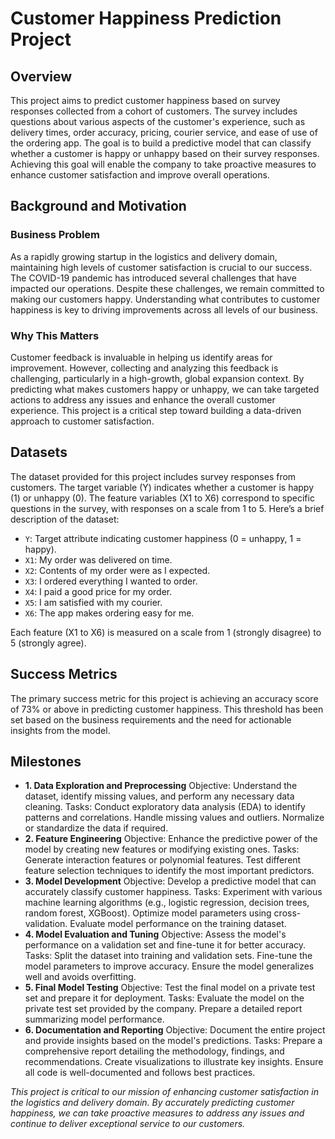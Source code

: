 # Customer Happiness Prediction Project
## Overview
This project aims to predict customer happiness based on survey responses collected from a cohort of customers. The survey includes questions about various aspects of the customer's experience, such as delivery times, order accuracy, pricing, courier service, and ease of use of the ordering app. The goal is to build a predictive model that can classify whether a customer is happy or unhappy based on their survey responses. Achieving this goal will enable the company to take proactive measures to enhance customer satisfaction and improve overall operations.

## Background and Motivation
### Business Problem
As a rapidly growing startup in the logistics and delivery domain, maintaining high levels of customer satisfaction is crucial to our success. The COVID-19 pandemic has introduced several challenges that have impacted our operations. Despite these challenges, we remain committed to making our customers happy. Understanding what contributes to customer happiness is key to driving improvements across all levels of our business.

### Why This Matters
Customer feedback is invaluable in helping us identify areas for improvement. However, collecting and analyzing this feedback is challenging, particularly in a high-growth, global expansion context. By predicting what makes customers happy or unhappy, we can take targeted actions to address any issues and enhance the overall customer experience. This project is a critical step toward building a data-driven approach to customer satisfaction.

## Datasets
The dataset provided for this project includes survey responses from customers. The target variable (Y) indicates whether a customer is happy (1) or unhappy (0). The feature variables (X1 to X6) correspond to specific questions in the survey, with responses on a scale from 1 to 5. Here’s a brief description of the dataset:

- `Y`: Target attribute indicating customer happiness (0 = unhappy, 1 = happy).
- `X1`: My order was delivered on time.
- `X2`: Contents of my order were as I expected.
- `X3`: I ordered everything I wanted to order.
- `X4`: I paid a good price for my order.
- `X5`: I am satisfied with my courier.
- `X6`: The app makes ordering easy for me.
  
Each feature (X1 to X6) is measured on a scale from 1 (strongly disagree) to 5 (strongly agree).

## Success Metrics
The primary success metric for this project is achieving an accuracy score of 73% or above in predicting customer happiness. This threshold has been set based on the business requirements and the need for actionable insights from the model.

## Milestones
- **1. Data Exploration and Preprocessing**
Objective: Understand the dataset, identify missing values, and perform any necessary data cleaning.
Tasks:
Conduct exploratory data analysis (EDA) to identify patterns and correlations.
Handle missing values and outliers.
Normalize or standardize the data if required.
- **2. Feature Engineering**
Objective: Enhance the predictive power of the model by creating new features or modifying existing ones.
Tasks:
Generate interaction features or polynomial features.
Test different feature selection techniques to identify the most important predictors.
- **3. Model Development**
Objective: Develop a predictive model that can accurately classify customer happiness.
Tasks:
Experiment with various machine learning algorithms (e.g., logistic regression, decision trees, random forest, XGBoost).
Optimize model parameters using cross-validation.
Evaluate model performance on the training dataset.
- **4. Model Evaluation and Tuning**
Objective: Assess the model's performance on a validation set and fine-tune it for better accuracy.
Tasks:
Split the dataset into training and validation sets.
Fine-tune the model parameters to improve accuracy.
Ensure the model generalizes well and avoids overfitting.
- **5. Final Model Testing**
Objective: Test the final model on a private test set and prepare it for deployment.
Tasks:
Evaluate the model on the private test set provided by the company.
Prepare a detailed report summarizing model performance.
- **6. Documentation and Reporting**
Objective: Document the entire project and provide insights based on the model's predictions.
Tasks:
Prepare a comprehensive report detailing the methodology, findings, and recommendations.
Create visualizations to illustrate key insights.
Ensure all code is well-documented and follows best practices.

*This project is critical to our mission of enhancing customer satisfaction in the logistics and delivery domain. By accurately predicting customer happiness, we can take proactive measures to address any issues and continue to deliver exceptional service to our customers.*
